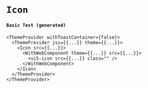 # `Icon`

#### `Basic Test (generated)`

```
<ThemeProvider withToastContainer={false}>
  <ThemeProvider jss={{...}} theme={{...}}>
    <Icon src={{...}}>
      <WithWebComponent theme={{...}} src={{...}}>
        <ui5-icon src={{...}} class="" />
      </WithWebComponent>
    </Icon>
  </ThemeProvider>
</ThemeProvider>
```

